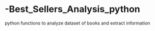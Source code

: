 # -Best_Sellers_Analysis_python
python functions to analyze dataset of books and extract information
